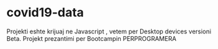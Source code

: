 # covid19-data
Projekti eshte krijuaj ne Javascript , vetem per Desktop devices versioni Beta.
Projekt prezantimi per Bootcampin PERPROGRAMERA
